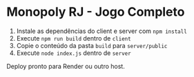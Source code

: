 # Monopoly RJ - Jogo Completo

1. Instale as dependências do client e server com `npm install`
2. Execute `npm run build` dentro de `client`
3. Copie o conteúdo da pasta `build` para `server/public`
4. Execute `node index.js` dentro de `server`

Deploy pronto para Render ou outro host.